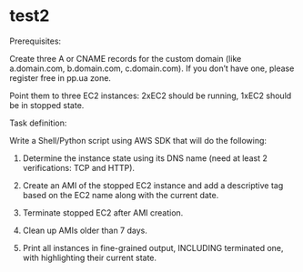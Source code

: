 # test2

Prerequisites:


Create three A or CNAME records for the custom domain (like a.domain.com, b.domain.com, c.domain.com). If you don’t have one, please register free in pp.ua zone.

Point them to three EC2 instances: 2xEC2 should be running, 1xEC2 should be in stopped state.


Task definition:


Write a Shell/Python script using AWS SDK that will do the following:


1. Determine the instance state using its DNS name (need at least 2 verifications: TCP and HTTP).

2. Create an AMI of the stopped EC2 instance and add a descriptive tag based on the EC2 name along with the current date.

3. Terminate stopped EC2 after AMI creation.

4. Clean up AMIs older than 7 days.

5. Print all instances in fine-grained output, INCLUDING terminated one, with highlighting their current state.
